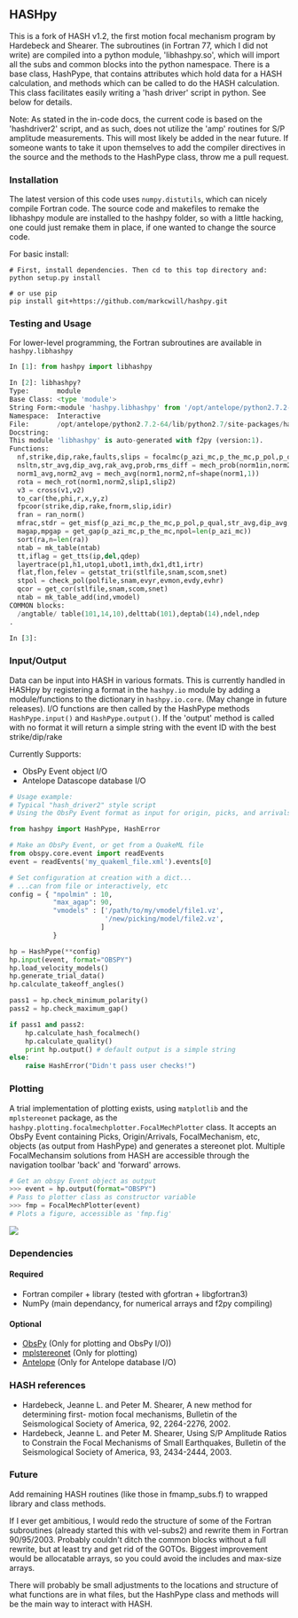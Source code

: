 HASHpy
------

This is a fork of HASH v1.2, the first motion focal mechanism program by Hardebeck and Shearer. The subroutines (in Fortran 77, which I did not write) are compiled into a python module, 'libhashpy.so', which will import all the subs and common blocks into the python namespace. There is a base class, HashPype, that contains attributes which hold data for a HASH calculation, and methods which can be called to do the HASH calculation. This class facilitates easily writing a 'hash driver' script in python. See below for details.

Note: As stated in the in-code docs,  the current code is based on the 'hashdriver2' script, and as such, does not utilize the 'amp' routines for S/P amplitude measurements. This will most likely be added in the near future. If someone wants to take it upon themselves to add the compiler directives in the source and the methods to the HashPype class, throw me a pull request.

### Installation

The latest version of this code uses `numpy.distutils`, which can nicely compile Fortran code. The source code and makefiles to remake the libhashpy module are installed to the hashpy folder, so with a little hacking, one could just remake them in place, if one wanted to change the source code.

For basic install:

```shell
# First, install dependencies. Then cd to this top directory and:
python setup.py install

# or use pip
pip install git+https://github.com/markcwill/hashpy.git

```

### Testing and Usage

For lower-level programming, the Fortran subroutines are available in `hashpy.libhashpy`

```python
In [1]: from hashpy import libhashpy

In [2]: libhashpy?
Type:       module
Base Class: <type 'module'>
String Form:<module 'hashpy.libhashpy' from '/opt/antelope/python2.7.2-64/lib/python2.7/site-packages/hashpy/libhashpy.so'>
Namespace:  Interactive
File:       /opt/antelope/python2.7.2-64/lib/python2.7/site-packages/hashpy/libhashpy.so
Docstring:
This module 'libhashpy' is auto-generated with f2py (version:1).
Functions:
  nf,strike,dip,rake,faults,slips = focalmc(p_azi_mc,p_the_mc,p_pol,p_qual,nmc,dang,maxout,nextra,ntotal,npsta=len(p_pol))
  nsltn,str_avg,dip_avg,rak_avg,prob,rms_diff = mech_prob(norm1in,norm2in,cangle,prob_max,nf=shape(norm1in,1))
  norm1_avg,norm2_avg = mech_avg(norm1,norm2,nf=shape(norm1,1))
  rota = mech_rot(norm1,norm2,slip1,slip2)
  v3 = cross(v1,v2)
  to_car(the,phi,r,x,y,z)
  fpcoor(strike,dip,rake,fnorm,slip,idir)
  fran = ran_norm()
  mfrac,stdr = get_misf(p_azi_mc,p_the_mc,p_pol,p_qual,str_avg,dip_avg,rak_avg,npol=len(p_azi_mc))
  magap,mpgap = get_gap(p_azi_mc,p_the_mc,npol=len(p_azi_mc))
  sort(ra,n=len(ra))
  ntab = mk_table(ntab)
  tt,iflag = get_tts(ip,del,qdep)
  layertrace(p1,h1,utop1,ubot1,imth,dx1,dt1,irtr)
  flat,flon,felev = getstat_tri(stlfile,snam,scom,snet)
  stpol = check_pol(polfile,snam,evyr,evmon,evdy,evhr)
  qcor = get_cor(stlfile,snam,scom,snet)
  ntab = mk_table_add(ind,vmodel)
COMMON blocks:
  /angtable/ table(101,14,10),delttab(101),deptab(14),ndel,ndep
.

In [3]: 
```

### Input/Output

Data can be input into HASH in various formats. This is currently handled in HASHpy by registering a format in the `hashpy.io` module by adding a module/functions to the dictionary in `hashpy.io.core`. (May change in future releases). I/O functions are then called by the HashPype methods `HashPype.input()` and `HashPype.output()`. If the 'output' method is called with no format it will return a simple string with the event ID with the best strike/dip/rake

Currently Supports:
* ObsPy Event object I/O
* Antelope Datascope database I/O

```python
# Usage example:
# Typical "hash_driver2" style script
# Using the ObsPy Event format as input for origin, picks, and arrivals

from hashpy import HashPype, HashError

# Make an ObsPy Event, or get from a QuakeML file
from obspy.core.event import readEvents
event = readEvents('my_quakeml_file.xml').events[0]

# Set configuration at creation with a dict...
# ...can from file or interactively, etc
config = { "npolmin" : 10,
           "max_agap": 90,
           "vmodels" : ['/path/to/my/vmodel/file1.vz', 
                        '/new/picking/model/file2.vz',
                       ] 
           }

hp = HashPype(**config)
hp.input(event, format="OBSPY")
hp.load_velocity_models()
hp.generate_trial_data()
hp.calculate_takeoff_angles()

pass1 = hp.check_minimum_polarity()
pass2 = hp.check_maximum_gap()

if pass1 and pass2:
    hp.calculate_hash_focalmech()
    hp.calculate_quality()
    print hp.output() # default output is a simple string
else:
    raise HashError("Didn't pass user checks!")

```

### Plotting

A trial implementation of plotting exists, using `matplotlib` and the `mplstereonet` package, as the  `hashpy.plotting.focalmechplotter.FocalMechPlotter` class. It accepts an ObsPy Event containing Picks, Origin/Arrivals, FocalMechanism, etc, objects (as output from HashPype) and generates a stereonet plot. Multiple FocalMechansim solutions from HASH are accessible through the navigation toolbar 'back' and 'forward' arrows.

```python
# Get an obspy Event object as output
>>> event = hp.output(format="OBSPY")
# Pass to plotter class as constructor variable
>>> fmp = FocalMechPlotter(event)
# Plots a figure, accessible as 'fmp.fig'
```
![](http://markcwill.github.io/hashpy/images/979567_focalmech.png)

### Dependencies

#### Required
* Fortran compiler + library (tested with gfortran + libgfortran3)
* NumPy (main dependancy, for numerical arrays and f2py compiling)

#### Optional
* [ObsPy](https://github.com/obspy/obspy.git) (Only for plotting and ObsPy I/O))
* [mplstereonet](https://github.com/joferkington/mplstereonet.git) (Only for plotting)
* [Antelope](http://www.brtt.com) (Only for Antelope database I/O)

### HASH references

* Hardebeck, Jeanne L. and Peter M. Shearer, A new method for determining first-
  motion focal mechanisms, Bulletin of the Seismological Society of America, 92,
  2264-2276, 2002.
* Hardebeck, Jeanne L. and Peter M. Shearer, Using S/P Amplitude Ratios to
  Constrain the Focal Mechanisms of Small Earthquakes, Bulletin of the
  Seismological Society of America, 93, 2434-2444, 2003.

### Future
Add remaining HASH routines (like those in fmamp_subs.f) to wrapped library and class methods.

If I ever get ambitious, I would redo the structure of some of the Fortran subroutines (already started this with vel-subs2) and rewrite them in Fortran 90/95/2003. Probably couldn't ditch the common blocks without a full rewrite, but at least try and get rid of the GOTOs. Biggest improvement would be allocatable arrays, so you could avoid the includes and max-size arrays.

There will probably be small adjustments to the locations and structure of what functions are in what files, but the HashPype class and methods will be the main way to interact with HASH.

